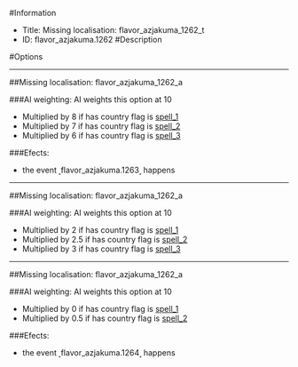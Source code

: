 #Information
 - Title: Missing localisation: flavor_azjakuma_1262_t
 - ID: flavor_azjakuma.1262
#Description

#Options

___
##Missing localisation: flavor_azjakuma_1262_a

###AI weighting:
AI weights this option at 10
 - Multiplied by 8 if has country flag is [spell_1](../flags/spell_1.md)
 - Multiplied by 7 if has country flag is [spell_2](../flags/spell_2.md)
 - Multiplied by 6 if has country flag is [spell_3](../flags/spell_3.md)


###Efects:<ul><li>the event ˻flavor_azjakuma.1263˼ happens</li></ul>

___
##Missing localisation: flavor_azjakuma_1262_a

###AI weighting:
AI weights this option at 10
 - Multiplied by 2 if has country flag is [spell_1](../flags/spell_1.md)
 - Multiplied by 2.5 if has country flag is [spell_2](../flags/spell_2.md)
 - Multiplied by 3 if has country flag is [spell_3](../flags/spell_3.md)


___
##Missing localisation: flavor_azjakuma_1262_a

###AI weighting:
AI weights this option at 10
 - Multiplied by 0 if has country flag is [spell_1](../flags/spell_1.md)
 - Multiplied by 0.5 if has country flag is [spell_2](../flags/spell_2.md)


###Efects:<ul><li>the event ˻flavor_azjakuma.1264˼ happens</li></ul>
